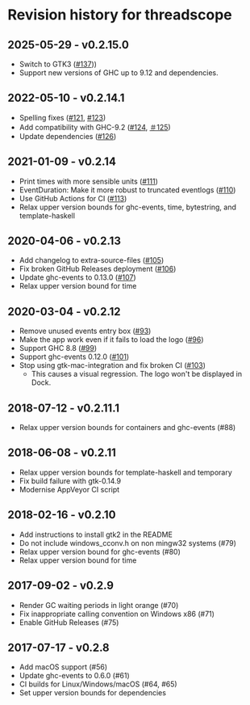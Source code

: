 # Revision history for threadscope

## 2025-05-29 - v0.2.15.0
* Switch to GTK3 ([#137](https://github.com/haskell/ThreadScope/pull/137)))
* Support new versions of GHC up to 9.12 and dependencies.

## 2022-05-10 - v0.2.14.1

* Spelling fixes ([#121](https://github.com/haskell/ThreadScope/pull/121), [#123](https://github.com/haskell/ThreadScope/pull/123))
* Add compatibility with GHC-9.2 ([#124](https://github.com/haskell/ThreadScope/pull/124), [＃125](https://github.com/haskell/ThreadScope/pull/125))
* Update dependencies ([#126](https://github.com/haskell/ThreadScope/pull/126))

## 2021-01-09 - v0.2.14

* Print times with more sensible units ([#111](https://github.com/haskell/ThreadScope/pull/111))
* EventDuration: Make it more robust to truncated eventlogs ([#110](https://github.com/haskell/ThreadScope/pull/110))
* Use GitHub Actions for CI ([#113](https://github.com/haskell/ThreadScope/pull/113))
* Relax upper version bounds for ghc-events, time, bytestring, and template-haskell

## 2020-04-06 - v0.2.13

* Add changelog to extra-source-files ([#105](https://github.com/haskell/ThreadScope/pull/105))
* Fix broken GitHub Releases deployment ([#106](https://github.com/haskell/ThreadScope/pull/106))
* Update ghc-events to 0.13.0 ([#107](https://github.com/haskell/ThreadScope/pull/107))
* Relax upper version bound for time

## 2020-03-04 - v0.2.12

* Remove unused events entry box ([#93](https://github.com/haskell/ThreadScope/pull/93))
* Make the app work even if it fails to load the logo ([#96](https://github.com/haskell/ThreadScope/pull/96))
* Support GHC 8.8 ([#99](https://github.com/haskell/ThreadScope/pull/99))
* Support ghc-events 0.12.0 ([#101](https://github.com/haskell/ThreadScope/pull/101))
* Stop using gtk-mac-integration and fix broken CI ([#103](https://github.com/haskell/ThreadScope/pull/103))
  * This causes a visual regression. The logo won't be displayed in Dock.

## 2018-07-12 - v0.2.11.1

* Relax upper version bounds for containers and ghc-events (#88)

## 2018-06-08 - v0.2.11

* Relax upper version bounds for template-haskell and temporary
* Fix build failure with gtk-0.14.9
* Modernise AppVeyor CI script

## 2018-02-16 - v0.2.10

* Add instructions to install gtk2 in the README
* Do not include windows_cconv.h on non mingw32 systems (#79)
* Relax upper version bound for ghc-events (#80)
* Relax upper version bound for time

## 2017-09-02 - v0.2.9

* Render GC waiting periods in light orange (#70)
* Fix inappropriate calling convention on Windows x86 (#71)
* Enable GitHub Releases (#75)

## 2017-07-17 - v0.2.8

* Add macOS support (#56)
* Update ghc-events to 0.6.0 (#61)
* CI builds for Linux/Windows/macOS (#64, #65)
* Set upper version bounds for dependencies
